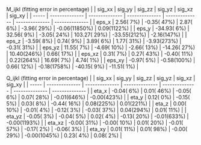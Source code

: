 M_ijkl (fitting error in percentage)
|        | sig_xx         | sig_yy         | sig_zz         | sig_yz         | sig_xz         | sig_xy         |
| -----  | -------------- | -------------- | -------------- | -------------- | -------------- | -------------- |
| eps_x  |    2.56(  7%) |   -0.35( 47%) |    2.87(  6%) |   -3.96( 29%) |   -0.06(11850%) |    0.09(1122%) |
| eps_y  |  -34.93(  6%) |   32.56(  9%) |   -3.05( 24%) |  103.27( 29%) |  -33.55(212%) |   -2.16(147%) |
| eps_z  |   -3.59(  8%) |    0.74(  9%) |    3.89(  6%) |    1.77( 31%) |   -3.93(273%) |   -0.31( 31%) |
| eps_yz |   11.55(  7%) |   -4.69( 10%) |   -2.66( 13%) |  -14.26( 27%) |   10.40(246%) |    0.66( 17%) |
| eps_xz |    0.31(  7%) |    0.27( 43%) |   -0.40( 11%) |    0.22(264%) |   16.69(  7%) |    4.74(  1%) |
| eps_xy |   -0.97(  5%) |   -0.58(100%) |    0.66( 12%) |   -0.18(1758%) |  -40.15(  9%) |  -11.51(  1%) |


Q_ijkl (fitting error in percentage)
|        | sig_xx         | sig_yy         | sig_zz         | sig_yz         | sig_xz         | sig_xy         |
| -----  | -------------- | -------------- | -------------- | -------------- | -------------- | -------------- |
| eta_x  |   -0.04(  6%) |    0.01( 46%) |   -0.05(  6%) |    0.07( 28%) |   -0.01(646%) |   -0.00(423%) |
| eta_y  |    0.12(  0%) |   -0.15(  5%) |    0.03(  8%) |   -0.44( 16%) |    0.08(225%) |    0.01(221%) |
| eta_z  |    0.00( 10%) |   -0.01(  4%) |   -0.12(  3%) |   -0.03( 37%) |    0.04(294%) |    0.01( 11%) |
| eta_yz |   -0.05(  3%) |   -0.04(  5%) |    0.02(  4%) |   -0.13( 20%) |   -0.01(633%) |   -0.00(1193%) |
| eta_xz |   -0.00( 31%) |   -0.00( 10%) |    0.01( 20%) |   -0.01( 57%) |   -0.17(  2%) |   -0.06(  3%) |
| eta_xy |    0.01( 11%) |    0.01( 98%) |   -0.00( 29%) |   -0.00(1045%) |    0.23(  4%) |    0.08(  2%) |
